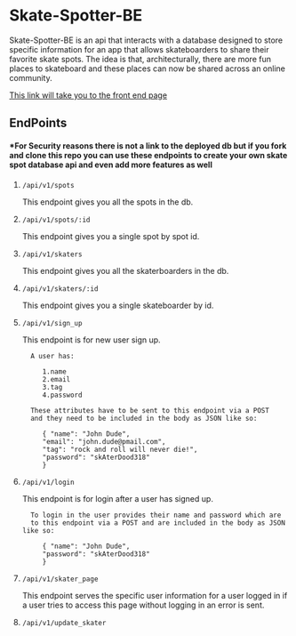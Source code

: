 # Skate-Spotter-BE

Skate-Spotter-BE is an api that interacts with a database designed to store specific information for an app that allows skateboarders to share their favorite skate spots. The idea is that, architecturally, there are more fun places to skateboard and these places can now be shared across an online community.

[This link will take you to the front end page](https://github.com/brandonfiebiger/skateSpotter)

## EndPoints
#### *For Security reasons there is not a link to the deployed db but if you fork and clone this repo you can use these endpoints to create your own skate spot database api and even add more features as well

1. `/api/v1/spots`

   This endpoint gives you all the spots in the db.
2. `/api/v1/spots/:id`

   This endpoint gives you a single spot by spot id.
3. `/api/v1/skaters`

   This endpoint gives you all the skaterboarders in the db.
4. `/api/v1/skaters/:id`

   This endpoint gives you a single skateboarder by id.
5. `/api/v1/sign_up`

   This endpoint is for new user sign up.
      
         A user has:
         
            1.name
            2.email
            3.tag
            4.password
            
         These attributes have to be sent to this endpoint via a POST 
         and they need to be included in the body as JSON like so:
         
            { "name": "John Dude",
            "email": "john.dude@pmail.com",
            "tag": "rock and roll will never die!",
            "password": "skAterDood318"
            }
6. `/api/v1/login`

   This endpoint is for login after a user has signed up.
   
         To login in the user provides their name and password which are
         to this endpoint via a POST and are included in the body as JSON like so:
         
            { "name": "John Dude",
            "password": "skAterDood318"
            }
7. `/api/v1/skater_page`

   This endpoint serves the specific user information for a user logged in
   if a user tries to access this page without logging in an error is sent.
   
8. `/api/v1/update_skater`
